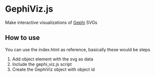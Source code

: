 # GephiViz.js

Make interactive visualizations of [Gephi](https://gephi.org/) SVGs

## How to use

You can use the index.html as reference, basically these would be steps

1. Add object element with the svg as data
2. Include the gephi_viz.js script
3. Create the GephiViz object with object id
